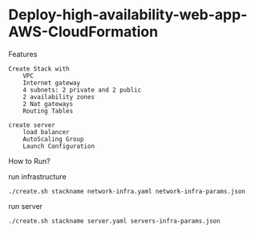 # Deploy-high-availability-web-app-AWS-CloudFormation
Features

    Create Stack with
        VPC
        Internet gateway
        4 subnets: 2 private and 2 public
        2 availability zones
        2 Nat gateways
        Routing Tables

    create server
        load balancer
        AutoScaling Group
        Launch Configuration

How to Run?

 run infrastructure

    ./create.sh stackname network-infra.yaml network-infra-params.json
 run server

    ./create.sh stackname server.yaml servers-infra-params.json
